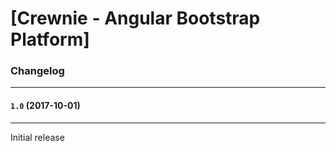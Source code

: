 # [Crewnie - Angular Bootstrap Platform]


### Changelog
***

#### `1.0` (2017-10-01)
***

Initial release